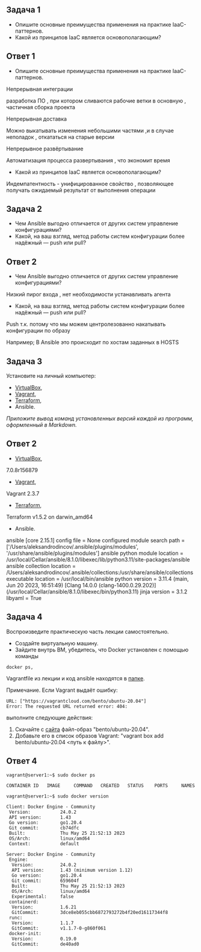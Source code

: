 ## Задача 1

- Опишите основные преимущества применения на практике IaaC-паттернов.
- Какой из принципов IaaC является основополагающим?


 ## Ответ 1 

- Опишите основные преимущества применения на практике IaaC-паттернов.

Непрерывная интеграции

разработка ПО , при котором сливаются рабочие ветки в основную , частичная 
сборка проекта 

Непрерывная доставка

Можно выкатывать изменения небольшими частями ,и в случае неполадок , 
откататься на старые версии 

Непрерывное развёртывание
 
Автоматизация процесса развертывания , что экономит время 

- Какой из принципов IaaC является основополагающим?

Индемпатентность - унифицированное свойство , позволяющее получать 
ожидаемый результат от выполнения операции

## Задача 2

- Чем Ansible выгодно отличается от других систем управление 
конфигурациями?
- Какой, на ваш взгляд, метод работы систем конфигурации более надёжный — 
push или pull?

 ## Ответ 2

- Чем Ansible выгодно отличается от других систем управление 
конфигурациями?

Низкий пирог входа , нет необходимости устанавливать агента 

- Какой, на ваш взгляд, метод работы систем конфигурации более надёжный — 
push или pull?

 Push т.к. потому что мы можем центролезованно накатывать конфигурации по 
образу 

Например;
В Ansible это происходит по хостам заданных в HOSTS 

## Задача 3

Установите на личный компьютер:

- [VirtualBox](https://www.virtualbox.org/),
- [Vagrant](https://github.com/netology-code/devops-materials),
- [Terraform](https://github.com/netology-code/devops-materials/blob/master/README.md),
- Ansible.

*Приложите вывод команд установленных версий каждой из программ, 
оформленный в Markdown.*

 ## Ответ 2

- [VirtualBox](https://www.virtualbox.org/),

7.0.8r156879

- [Vagrant](https://github.com/netology-code/devops-materials),

Vagrant 2.3.7

- [Terraform](https://github.com/netology-code/devops-materials/blob/master/README.md),

Terraform v1.5.2
on darwin_amd64

- Ansible.

ansible [core 2.15.1]
  config file = None
  configured module search path = 
['/Users/aleksandrodincov/.ansible/plugins/modules', 
'/usr/share/ansible/plugins/modules']
  ansible python module location = 
/usr/local/Cellar/ansible/8.1.0/libexec/lib/python3.11/site-packages/ansible
  ansible collection location = 
/Users/aleksandrodincov/.ansible/collections:/usr/share/ansible/collections
  executable location = /usr/local/bin/ansible
  python version = 3.11.4 (main, Jun 20 2023, 16:51:49) [Clang 14.0.0 
(clang-1400.0.29.202)] 
(/usr/local/Cellar/ansible/8.1.0/libexec/bin/python3.11)
  jinja version = 3.1.2
  libyaml = True

## Задача 4 

Воспроизведите практическую часть лекции самостоятельно.

- Создайте виртуальную машину.
- Зайдите внутрь ВМ, убедитесь, что Docker установлен с помощью команды
```
docker ps,
```
Vagrantfile из лекции и код ansible находятся в 
[папке](https://github.com/netology-code/virt-homeworks/tree/virt-11/05-virt-02-iaac/src).

Примечание. Если Vagrant выдаёт ошибку:
```
URL: ["https://vagrantcloud.com/bento/ubuntu-20.04"]     
Error: The requested URL returned error: 404:
```

выполните следующие действия:

1. Скачайте с [сайта](https://app.vagrantup.com/bento/boxes/ubuntu-20.04) 
файл-образ "bento/ubuntu-20.04".
2. Добавьте его в список образов Vagrant: "vagrant box add 
bento/ubuntu-20.04 <путь к файлу>".


## Ответ 4 
```
vagrant@server1:~$ sudo docker ps

CONTAINER ID   IMAGE     COMMAND   CREATED   STATUS    PORTS     NAMES

vagrant@server1:~$ sudo docker version

Client: Docker Engine - Community
 Version:           24.0.2
 API version:       1.43
 Go version:        go1.20.4
 Git commit:        cb74dfc
 Built:             Thu May 25 21:52:13 2023
 OS/Arch:           linux/amd64
 Context:           default

Server: Docker Engine - Community
 Engine:
  Version:          24.0.2
  API version:      1.43 (minimum version 1.12)
  Go version:       go1.20.4
  Git commit:       659604f
  Built:            Thu May 25 21:52:13 2023
  OS/Arch:          linux/amd64
  Experimental:     false
 containerd:
  Version:          1.6.21
  GitCommit:        3dce8eb055cbb6872793272b4f20ed16117344f8
 runc:
  Version:          1.1.7
  GitCommit:        v1.1.7-0-g860f061
 docker-init:
  Version:          0.19.0
  GitCommit:        de40ad0
```
